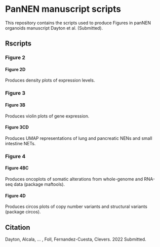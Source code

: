 # PanNEN manuscript scripts
This repository contains the scripts used to produce Figures in panNEN organoids manuscript Dayton et al. (Submitted).

## Rscripts
### Figure 2
#### Figure 2D
Produces density plots of expression levels.

### Figure 3
#### Figure 3B
Produces violin plots of gene expression.

#### Figure 3CD
Produces UMAP representations of lung and pancreatic NENs and small intestine NETs.

### Figure 4
#### Figure 4BC
Produces oncoplots of somatic alterations from whole-genome and RNA-seq data (package maftools). 

#### Figure 4D
Produces circos plots of copy number variants and structural variants (package circos). 

## Citation
Dayton, Alcala, ... , Foll, Fernandez-Cuesta, Clevers. 2022 Submitted.

